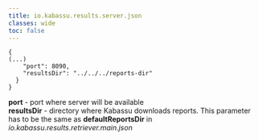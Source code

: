 ```yaml
---
title: io.kabassu.results.server.json
classes: wide
toc: false
---
```


```
{
(...)
    "port": 8090,
    "resultsDir": "../../../reports-dir"
  }
}
```
**port** - port where server will be available  
**resultsDir** - directory where Kabassu downloads reports. This parameter has to be the same as **defaultReportsDir** in _io.kabassu.results.retriever.main.json_
